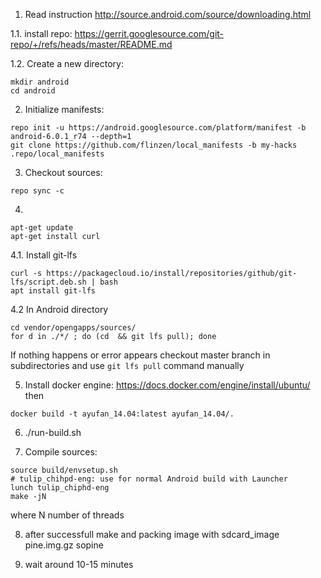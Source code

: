 1. Read instruction http://source.android.com/source/downloading.html

1.1. install repo: https://gerrit.googlesource.com/git-repo/+/refs/heads/master/README.md

1.2. Create a new directory:
  ```
  mkdir android
  cd android
  ```

2. Initialize manifests:
  ```
  repo init -u https://android.googlesource.com/platform/manifest -b android-6.0.1_r74 --depth=1
  git clone https://github.com/flinzen/local_manifests -b my-hacks .repo/local_manifests
  ```

3. Checkout sources:
  ```
  repo sync -c
  ```

4.
```
apt-get update
apt-get install curl
```

4.1. Install git-lfs
```
curl -s https://packagecloud.io/install/repositories/github/git-lfs/script.deb.sh | bash
apt install git-lfs
```

4.2 In Android directory
```
cd vendor/opengapps/sources/
for d in ./*/ ; do (cd  && git lfs pull); done
```

If nothing happens or error appears checkout master branch in subdirectories and use ```git lfs pull``` command manually

5. Install docker engine: https://docs.docker.com/engine/install/ubuntu/ then

```
docker build -t ayufan_14.04:latest ayufan_14.04/.
```

6. ./run-build.sh


7. Compile sources:
  ```
  source build/envsetup.sh
  # tulip_chihpd-eng: use for normal Android build with Launcher
  lunch tulip_chiphd-eng
  make -jN
  ```
  where N number of threads

8. after successfull make and packing image with sdcard_image pine.img.gz sopine

9. wait around 10-15 minutes


